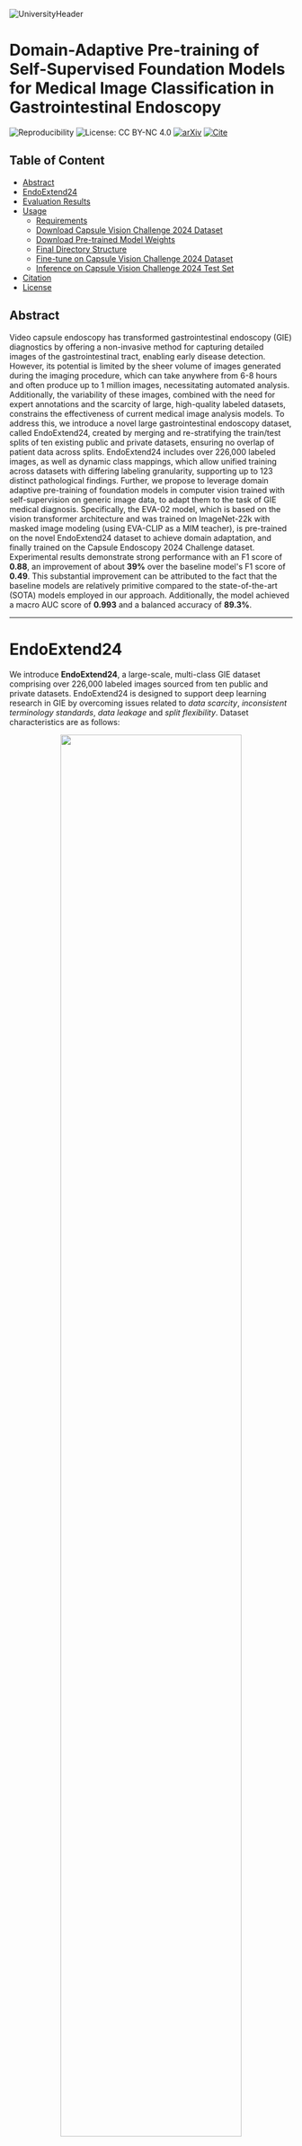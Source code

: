 ![UniversityHeader](https://github.com/mvrcii/capsule_vision_challenge_2024/blob/main/assets/unilogo.png)

# Domain-Adaptive Pre-training of Self-Supervised Foundation Models for Medical Image Classification in Gastrointestinal Endoscopy

![Reproducibility](https://img.shields.io/badge/Reproducible-Yes-brightgreen)
![License: CC BY-NC 4.0](https://img.shields.io/badge/License-CC%20BY--NC%204.0-lightgrey.svg)
[![arXiv](https://img.shields.io/badge/arXiv-2410.21302-B31B1B.svg)](https://arxiv.org/abs/2410.21302)
[![Cite](https://img.shields.io/badge/Cite-BibTeX-blue.svg)](#citation)



## Table of Content
- [Abstract](#abstract)
- [EndoExtend24](#endoextend24)
- [Evaluation Results](#evaluation-results)
- [Usage](#usage)
  - [Requirements](#requirements)
  - [Download Capsule Vision Challenge 2024 Dataset](#download-capsule-vision-challenge-2024-dataset)
  - [Download Pre-trained Model Weights](#download-pre-trained-model-weights)
  - [Final Directory Structure](#final-directory-structure)
  - [Fine-tune on Capsule Vision Challenge 2024 Dataset](#fine-tune-on-capsule-vision-challenge-2024-dataset)
  - [Inference on Capsule Vision Challenge 2024 Test Set](#inference-on-capsule-vision-challenge-2024-test-set)
- [Citation](#citation)
- [License](#license)


## Abstract
Video capsule endoscopy has transformed gastrointestinal endoscopy (GIE) diagnostics by offering a non-invasive method for capturing detailed images of the gastrointestinal tract, enabling early disease detection. However, its potential is limited by the sheer volume of images generated during the imaging procedure, which can take anywhere from 6-8 hours and often produce up to 1 million images, necessitating automated analysis. Additionally, the variability of these images, combined with the need for expert annotations and the scarcity of large, high-quality labeled datasets, constrains the effectiveness of current medical image analysis models. To address this, we introduce a novel large gastrointestinal endoscopy dataset, called EndoExtend24, created by merging and re-stratifying the train/test splits of ten existing public and private datasets, ensuring no overlap of patient data across splits. EndoExtend24 includes over 226,000 labeled images, as well as dynamic class mappings, which allow unified training across datasets with differing labeling granularity, supporting up to 123 distinct pathological findings. Further, we propose to leverage domain adaptive pre-training of foundation models in computer vision trained with self-supervision on generic image data, to adapt them to the task of GIE medical diagnosis. Specifically, the EVA-02 model, which is based on the vision transformer architecture and was trained on ImageNet-22k with masked image modeling (using EVA-CLIP as a MIM teacher), is pre-trained on the novel EndoExtend24 dataset to achieve domain adaptation, and finally trained on the Capsule Endoscopy 2024 Challenge dataset. Experimental results demonstrate strong performance with an F1 score of **0.88**, an improvement of about **39%** over the baseline model's F1 score of **0.49**. This substantial improvement can be attributed to the fact that the baseline models are relatively primitive compared to the state-of-the-art (SOTA) models employed in our approach. Additionally, the model achieved a macro AUC score of **0.993** and a balanced accuracy of **89.3%**.


---

# EndoExtend24
We introduce **EndoExtend24**, a large-scale,
multi-class GIE dataset comprising over 226,000 labeled images sourced from ten public and private datasets. EndoExtend24 is designed to support deep learning research in GIE by overcoming issues related to _data scarcity_, _inconsistent terminology standards_, _data leakage_ and _split flexibility_. Dataset characteristics are as follows:

<p align="center">
   <img src="assets/endoextend24.png" width="80%">
</p>

For the **Capsule Endoscopy 2024 Challenge**, we leveraged our flexible class mapping feature and created a specific **EndoExtend24** subset for our pre-training. This subset includes approximately 130,000 labeled images across 10 classes. The additional **EndoExtend24** dataset significantly increases the number of samples in the `bleeding`, `ulcer`, and `polyp` classes. Moreover, we added 201 samples to the rare `worms` class, sourced from the ERS dataset.

<p align="center">
   <img src="assets/dataset_class_dist_conf_mat.png" width="80%">
</p>

---

## Evaluation Results
We present the performance of our final eva02-base model after pre-training and during the downstream task of training on CE24. These results are compared to our best baseline model during pre-training, as well as the baseline results reported by the CE24 team for various architectures. Accuracy (Acc) refers to balanced accuracy, while F1, AUC, and mAP are reported as macro averages.

<div align="center">
<table style="width:100%; border-collapse: collapse;">
  <thead>
    <tr>
      <th></th>
      <th>Model</th>
      <th>Acc</th>
      <th>macro AUC</th>
      <th>macro F1</th>
      <th>macro mAP</th>
    </tr>
  </thead>
  <tbody>
    <tr>
      <td rowspan="2"><strong>Pre-Training</strong></td>
      <td>eva02-base</td>
      <td><strong>0.810</strong></td>
      <td><strong>0.976</strong></td>
      <td><strong>0.786</strong></td>
      <td><strong>0.860</strong></td>
    </tr>
    <tr>
      <td>SEER</td>
      <td>0.743</td>
      <td>0.960</td>
      <td>0.723</td>
      <td>0.755</td>
    </tr>
    <tr>
      <td rowspan="5"><strong>Downstream</strong></td>
      <td>eva02-base <em>(ours)</em></td>
      <td><strong>0.893</strong></td>
      <td><strong>0.993</strong></td>
      <td><strong>0.875</strong></td>
      <td><strong>0.931</strong></td>
    </tr>
    <tr>
      <td>VGG16</td>
      <td>0.568</td>
      <td>0.916</td>
      <td>0.484</td>
      <td>0.525</td>
    </tr>
    <tr>
      <td>SVM</td>
      <td>0.410</td>
      <td>0.940</td>
      <td>0.490</td>
      <td>N/A</td>
    </tr>
    <tr>
      <td>ResNet50</td>
      <td>0.320</td>
      <td>0.871</td>
      <td>0.370</td>
      <td>N/A</td>
    </tr>
    <tr>
      <td>Custom CNN</td>
      <td>0.100</td>
      <td>N/A</td>
      <td>0.090</td>
      <td>N/A</td>
    </tr>
  </tbody>
</table>
</div>

<p align="center">
   <img src="assets/val_conf_mat.png" width="80%">
</p>
<p align="center">
   <img src="assets/val_roc_curve_1.png" width="80%">
</p>




---
## Usage
**1) Clone the repository:**
```bash
git clone git@github.com:mvnowak/cv2024.git cv2024
cd cv2024
```
- **Note:** We have organized the repository so that everything should be run from the root ("cv2024") directory

-------------------
### Requirements

-------------------

**2) Create a virtual environment:**
```bash
python3.11 -m venv venv
source venv/bin/activate
```
- **Note:** Use python version 3.11

**3) Install PyTorch:**
```bash
pip3 install torch torchvision torchaudio --index-url https://download.pytorch.org/whl/cu121
```
- **Note:** Use pytorch version 2.4.0+cu121

**4) Install the required packages:**
```bash
pip install -r requirements.txt
```

-------------------
### Download Capsule-Vision Challenge 2024 Dataset

-------------------


**5) Download Capsule-Vision Challenge
   2024 Dataset ([GitHub](https://github.com/misahub2023/Capsule-Vision-2024-Challenge?tab=readme-ov-file)):**
1. **Train and Validation** Dataset ([Link](https://figshare.com/articles/dataset/Training_and_Validation_Dataset_of_Capsule_Vision_2024_Challenge/26403469?file=48018562))
2.  **Test** Dataset ([Link](https://figshare.com/articles/dataset/Testing_Dataset_of_Capsule_Vision_2024_Challenge/27200664?file=49717386))
- **Note:** By downloading any of the datasets you agree to the terms of their use.
- Store the dataset in the `data/` directory **in the repository root** and make sure to have the following structure:
   ```
    data/
    ├── capsulevision/
    │   ├── training/
    │   │   ├── Angioectasia/
    │   │   │   ├── KID/
    │   │   │   │   ├── angioectasia-P0-1.jpg
    │   │   │   │   ├── ...
    │   │   │   ├── KVASIR/
    │   │   │   │   ├── 04a78ef00c5245e0_888.jpg
    │   │   │   │   ├── ...
    │   │   │   ├── SEE-AI/
    │   │   │   │   ├── image00279.jpg
    │   │   │   │   ├── ...   
    │   ├── validation/
    │   │   ├── ...
    │   ├── testing/
    │   │   ├── Images
    │   │   │   ├── 00Z0Xo99wp.jpg
    │   │   │   ├── ...
   ```
  - The dataset can now be found at: ```data/capsulevision```

-------------------
### Download Pre-trained Model Weights

------------------- 

You can find the weights for both the pre-trained model and the fine-tuned downstream task model below. For an easy
download on a linux cluster such as slurm, you can use the `gdown` command as shown below.

| **Type**    | **Dataset**  | **Checkpoint**                                                                                                            | **Command**                               |
|-------------|--------------|---------------------------------------------------------------------------------------------------------------------------|-------------------------------------------|
| Pre-trained | EndoExtend24 | [eva02_base_patch14_224.pt_ee24](https://drive.google.com/file/d/1Ok58RCRvKdq1_VcFn35FQOHyznvq8JFr/view?usp=sharing)      | `gdown 1Ok58RCRvKdq1_VcFn35FQOHyznvq8JFr` |
| Fine-tuned  | CE24         | [eva02_base_patch14_224.ee24_ft_ce24](https://drive.google.com/file/d/123TjuBw-34bKXBu7njzKjbcObNXsnuEY/view?usp=sharing) | `gdown 123TjuBw-34bKXBu7njzKjbcObNXsnuEY` |

**5) Download Pre-Trained EndoExtend24 Model Weights:**
- If not yet existent, create the `pretrained_models/` directory **in the repository root**
- Use the ``gdown`` package to download the checkpoint file:
```bash
mkdir pretrained_models
cd pretrained_models
gdown 1Ok58RCRvKdq1_VcFn35FQOHyznvq8JFr
```
- The checkpoint file can now be found at: ```pretrained_models/eva02_base_patch14_224.pt_ee24.ckpt```

-------------------
### Final Directory Structure

-------------------

**6) Verify the repository root folder structure:**
```
.
├── assets/
├── checkpoints/
├── configs/
├── data/
├── datasets/
│   ├── ce24/
│   │   ├── class_mapping.json
│   │   ├── train_val.csv
│   │   ├── test.csv
├── pretrained_models/
│   ├── eva02_base_patch14_224.pt_ee24.ckpt
│   ├── ...   
├── slurm/
├── src/
├── submission/
│   ├── predictions.xlsx
├── .gitignore
├── infer.py
├── README.md
├── requirements.txt
├── train.py
```

-------------------
### Fine-tune on Capsule Vision Challenge 2024 Dataset

-------------------

**7) Fine-tune the pre-trained EndoExtend24 model on CE24 by running:**
- **Required:** The fine-tuning requires a wandb project to be setup. Thus, you must replace `<WANDB_PROJECT>` and `<WANDB_ENTITY>` within the `run_eva02_base_patch14_224.ee24_ft_ce24.yaml` config with your wandb parameters.
```bash
python train.py --config configs/submission/run_eva02_base_patch14_224.ee24_ft_ce24.yaml
```
- **Note:** The training script will automatically save the best model checkpoint in the `checkpoints/` directory
- **Optional:** You can also batch the training on a slurm cluster:
```bash
python slurm/train.py configs/submission/run_eva02_base_patch14_224.ee24_ft_ce24.yaml <gpu_type>
```
- **Note**: When running on slurm you first have to check the `slurm/train.py` script and change the gpu types. You must select a valid gpu type (integer). You can attach to log output with the '-a' flag.

-------------------
### Inference on Capsule Vision Challenge 2024 Test Set

-------------------
- The `infer.py` script can be used to run inference either with a self trained or the provided checkpoint.
- **Note:** The inference script must be run from the **repository root**. 
- **Note:** We use the **same** config for inference that was used for fine-tuning. 
- Command line arguments:
  - `--config` Path to configuration file that was used to train the model checkpoint (e.g., `configs/run_eva02_base_patch14_224.ee24_ft_ce24.yaml`)
  - `--save_dir` Directory to save the prediction.xlsx file (default: `./submission/`)
  - `--checkpoint_filename` Name of the checkpoint file (e.g., `eva02_base_patch14_224.ee24_ft_ce24.ckpt`)
  - `--dataset_path` Path to the directory that contains the `capsulevision` directory (e.g., `./data/`)
  - `--dataset_csv_path` Path to the test.csv file (e.g., `./datasets/ce24`)
  - `--pretrained_checkpoint_dir` Path to the directory that contains the pre-trained checkpoint (e.g., `./pretrained_models/`)
  - `--val_bs` Batch size for validation (default: `32`)


**8a) Run Inference with self trained checkpoint:**
  - **Required:** You must refactor the ``--dataset_path <DATASET_PATH>`` to your actual data directory.
  - **Required:** You must refactor the ``--pretrained_checkpoint_dir <PRETRAINED_CHECKPOINT_DIR>`` to the directory where the checkpoint has been stored. Usually a directory with a run-name that was automatically generated by wandb, with the checkpoint file located in it (e.g., `checkpoints/<RUN_NAME>/`, trained models are usually stored in `checkpoints`).
  - **Required:** You must refactor the ``--checkpoint_filename <CHECKPOINT_FILENAME>`` to the name of the checkpoint file.
  - _Optional:_ Increase the batch size with ``--val_bs <BATCHSIZE>`` to speed up inference.

Run the following command for inference:

```bash
python infer.py --config configs/submission/run_eva02_base_patch14_224.ee24_ft_ce24.yaml --dataset_path <DATASET_PATH> --dataset_csv_path ./datasets/ce24 --pretrained_checkpoint_dir <PRETRAINED_CHECKPOINT_DIR> --checkpoint_filename <CHECKPOINT_FILENAME> --val_bs 32
```

---

**8b) Run Inference with the provided checkpoint:**
- **Required:** Make sure that the provided fine-tuned [checkpoint](https://drive.google.com/file/d/123TjuBw-34bKXBu7njzKjbcObNXsnuEY/view) is downloaded and stored in the `./pretrained_models/` directory.
- **Required:** Make sure that the `training` directory is downloaded and placed within `data/capsulevision` in the **repository root**.
- **Required:** Refactor the `--dataset_path <DATASET_PATH>` so that it matches your actual data directory.
- **Note:** You (usually) do not have to change the other arguments.
- _Optional:_ Increase the batch size with `--val_bs <BATCHSIZE>` to speed up inference.

Run the following command for inference:

```bash
python infer.py --config configs/submission/run_eva02_base_patch14_224.ee24_ft_ce24.yaml --dataset_path <DATASET_PATH> --dataset_csv_path ./datasets/ce24 --pretrained_checkpoint_dir ./pretrained_models/ --checkpoint_filename eva02_base_patch14_224.ee24_ft_ce24.ckpt --val_bs 32
```


---
## Citation

Please using the following citations for citing our work.

```bibtex
@article{roth2024domainadaptive,
      title={Domain-Adaptive Pre-training of Self-Supervised Foundation Models for Medical Image Classification in Gastrointestinal Endoscopy}, 
      author={Marcel Roth, Micha V. Nowak, Dr. Adrian Krenzer, Prof. Dr. Frank Puppe},
      year={2024},
      eprint={2410.21302},
      archivePrefix={arXiv},
      primaryClass={cs.CV},
      url={https://arxiv.org/abs/2410.21302}, 
}
```

## License

This project is licensed under the [Creative Commons Attribution-NonCommercial 4.0 International License](LICENSE).
